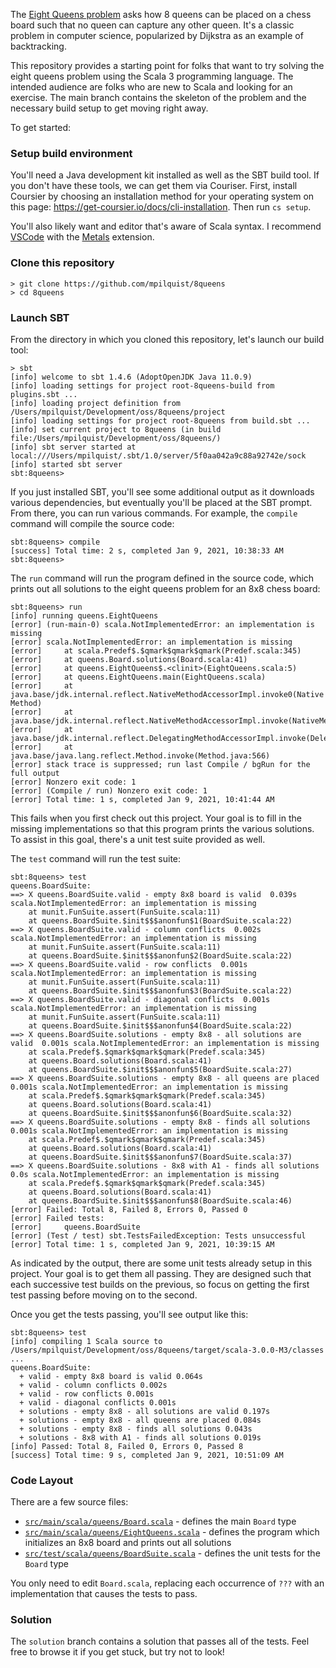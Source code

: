 The [Eight Queens problem](https://en.wikipedia.org/wiki/Eight_queens_puzzle) asks how 8 queens can be placed on a chess board such that no queen can capture any other queen. It's a classic problem in computer science, popularized by Dijkstra as an example of backtracking.

This repository provides a starting point for folks that want to try solving the eight queens problem using the Scala 3 programming language. The intended audience are folks who are new to Scala and looking for an exercise. The main branch contains the skeleton of the problem and the necessary build setup to get moving right away.

To get started:

### Setup build environment

You'll need a Java development kit installed as well as the SBT build tool. If you don't have these tools, we can get them via Couriser. First, install Coursier by choosing an installation method for your operating system on this page: https://get-coursier.io/docs/cli-installation. Then run `cs setup`.

You'll also likely want and editor that's aware of Scala syntax. I recommend [VSCode](https://code.visualstudio.com) with the [Metals](https://scalameta.org/metals/docs/editors/vscode.html) extension.

### Clone this repository

```
> git clone https://github.com/mpilquist/8queens
> cd 8queens
```


### Launch SBT

From the directory in which you cloned this repository, let's launch our build tool:

```
> sbt
[info] welcome to sbt 1.4.6 (AdoptOpenJDK Java 11.0.9)
[info] loading settings for project root-8queens-build from plugins.sbt ...
[info] loading project definition from /Users/mpilquist/Development/oss/8queens/project
[info] loading settings for project root-8queens from build.sbt ...
[info] set current project to 8queens (in build file:/Users/mpilquist/Development/oss/8queens/)
[info] sbt server started at local:///Users/mpilquist/.sbt/1.0/server/5f0aa042a9c88a92742e/sock
[info] started sbt server
sbt:8queens>
```

If you just installed SBT, you'll see some additional output as it downloads various dependencies, but eventually you'll be placed at the SBT prompt. From there, you can run various commands. For example, the `compile` command will compile the source code:

```
sbt:8queens> compile
[success] Total time: 2 s, completed Jan 9, 2021, 10:38:33 AM
sbt:8queens>
```

The `run` command will run the program defined in the source code, which prints out all solutions to the eight queens problem for an 8x8 chess board:

```
sbt:8queens> run
[info] running queens.EightQueens
[error] (run-main-0) scala.NotImplementedError: an implementation is missing
[error] scala.NotImplementedError: an implementation is missing
[error] 	at scala.Predef$.$qmark$qmark$qmark(Predef.scala:345)
[error] 	at queens.Board.solutions(Board.scala:41)
[error] 	at queens.EightQueens$.<clinit>(EightQueens.scala:5)
[error] 	at queens.EightQueens.main(EightQueens.scala)
[error] 	at java.base/jdk.internal.reflect.NativeMethodAccessorImpl.invoke0(Native Method)
[error] 	at java.base/jdk.internal.reflect.NativeMethodAccessorImpl.invoke(NativeMethodAccessorImpl.java:62)
[error] 	at java.base/jdk.internal.reflect.DelegatingMethodAccessorImpl.invoke(DelegatingMethodAccessorImpl.java:43)
[error] 	at java.base/java.lang.reflect.Method.invoke(Method.java:566)
[error] stack trace is suppressed; run last Compile / bgRun for the full output
[error] Nonzero exit code: 1
[error] (Compile / run) Nonzero exit code: 1
[error] Total time: 1 s, completed Jan 9, 2021, 10:41:44 AM
```

This fails when you first check out this project. Your goal is to fill in the missing implementations so that this program prints the various solutions. To assist in this goal, there's a unit test suite provided as well.

The `test` command will run the test suite:

```
sbt:8queens> test
queens.BoardSuite:
==> X queens.BoardSuite.valid - empty 8x8 board is valid  0.039s scala.NotImplementedError: an implementation is missing
    at munit.FunSuite.assert(FunSuite.scala:11)
    at queens.BoardSuite.$init$$$anonfun$1(BoardSuite.scala:22)
==> X queens.BoardSuite.valid - column conflicts  0.002s scala.NotImplementedError: an implementation is missing
    at munit.FunSuite.assert(FunSuite.scala:11)
    at queens.BoardSuite.$init$$$anonfun$2(BoardSuite.scala:22)
==> X queens.BoardSuite.valid - row conflicts  0.001s scala.NotImplementedError: an implementation is missing
    at munit.FunSuite.assert(FunSuite.scala:11)
    at queens.BoardSuite.$init$$$anonfun$3(BoardSuite.scala:22)
==> X queens.BoardSuite.valid - diagonal conflicts  0.001s scala.NotImplementedError: an implementation is missing
    at munit.FunSuite.assert(FunSuite.scala:11)
    at queens.BoardSuite.$init$$$anonfun$4(BoardSuite.scala:22)
==> X queens.BoardSuite.solutions - empty 8x8 - all solutions are valid  0.001s scala.NotImplementedError: an implementation is missing
    at scala.Predef$.$qmark$qmark$qmark(Predef.scala:345)
    at queens.Board.solutions(Board.scala:41)
    at queens.BoardSuite.$init$$$anonfun$5(BoardSuite.scala:27)
==> X queens.BoardSuite.solutions - empty 8x8 - all queens are placed  0.001s scala.NotImplementedError: an implementation is missing
    at scala.Predef$.$qmark$qmark$qmark(Predef.scala:345)
    at queens.Board.solutions(Board.scala:41)
    at queens.BoardSuite.$init$$$anonfun$6(BoardSuite.scala:32)
==> X queens.BoardSuite.solutions - empty 8x8 - finds all solutions  0.001s scala.NotImplementedError: an implementation is missing
    at scala.Predef$.$qmark$qmark$qmark(Predef.scala:345)
    at queens.Board.solutions(Board.scala:41)
    at queens.BoardSuite.$init$$$anonfun$7(BoardSuite.scala:37)
==> X queens.BoardSuite.solutions - 8x8 with A1 - finds all solutions  0.0s scala.NotImplementedError: an implementation is missing
    at scala.Predef$.$qmark$qmark$qmark(Predef.scala:345)
    at queens.Board.solutions(Board.scala:41)
    at queens.BoardSuite.$init$$$anonfun$8(BoardSuite.scala:46)
[error] Failed: Total 8, Failed 8, Errors 0, Passed 0
[error] Failed tests:
[error] 	queens.BoardSuite
[error] (Test / test) sbt.TestsFailedException: Tests unsuccessful
[error] Total time: 1 s, completed Jan 9, 2021, 10:39:15 AM
```

As indicated by the output, there are some unit tests already setup in this project. Your goal is to get them all passing. They are designed such that each successive test builds on the previous, so focus on getting the first test passing before moving on to the second.

Once you get the tests passing, you'll see output like this:

```
sbt:8queens> test
[info] compiling 1 Scala source to /Users/mpilquist/Development/oss/8queens/target/scala-3.0.0-M3/classes ...
queens.BoardSuite:
  + valid - empty 8x8 board is valid 0.064s
  + valid - column conflicts 0.002s
  + valid - row conflicts 0.001s
  + valid - diagonal conflicts 0.001s
  + solutions - empty 8x8 - all solutions are valid 0.197s
  + solutions - empty 8x8 - all queens are placed 0.084s
  + solutions - empty 8x8 - finds all solutions 0.043s
  + solutions - 8x8 with A1 - finds all solutions 0.019s
[info] Passed: Total 8, Failed 0, Errors 0, Passed 8
[success] Total time: 9 s, completed Jan 9, 2021, 10:51:09 AM
```

### Code Layout

There are a few source files:
 - [`src/main/scala/queens/Board.scala`](src/main/scala/queens/Board.scala) - defines the main `Board` type
 - [`src/main/scala/queens/EightQueens.scala`](src/main/scala/queens/EightQueens.scala) - defines the program which initializes an 8x8 board and prints out all solutions
 - [`src/test/scala/queens/BoardSuite.scala`](src/test/scala/queens/BoardSuite.scala) - defines the unit tests for the `Board` type

You only need to edit `Board.scala`, replacing each occurrence of `???` with an implementation that causes the tests to pass.

### Solution

The `solution` branch contains a solution that passes all of the tests. Feel free to browse it if you get stuck, but try not to look!

